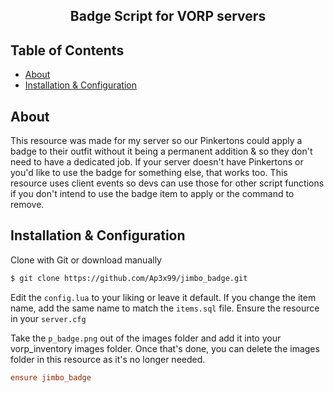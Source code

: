 <h2 align="center">Badge Script for VORP servers</h2>

## Table of Contents

- [About](#about)
- [Installation & Configuration](#installation)

## About

This resource was made for my server so our Pinkertons could apply a badge to their outfit without it being a permanent addition & so they don't need to have a dedicated job. If your server doesn't have Pinkertons or you'd like to use the badge for something else, that works too. This resource uses client events so devs can use those for other script functions if you don't intend to use the badge item to apply or the command to remove.

## Installation & Configuration

Clone with Git or download manually

```bash
$ git clone https://github.com/Ap3x99/jimbo_badge.git
```

Edit the `config.lua` to your liking or leave it default. If you change the item name, add the same name to match the `items.sql` file.
Ensure the resource in your `server.cfg`

Take the `p_badge.png` out of the images folder and add it into your vorp_inventory images folder. Once that's done, you can delete the images folder in this resource as it's no longer needed.

```cfg
ensure jimbo_badge
```